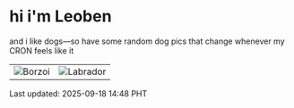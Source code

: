 # hi i'm Leoben

and i like dogs—so have some random dog pics that change whenever my CRON feels like it

|  |  |
|--------|----------|
| ![Borzoi](https://random-dog-vercel.vercel.app/api/random-borzoi?v=1758178115) | ![Labrador](https://random-dog-vercel.vercel.app/api/random-labrador?v=1758178115) |

Last updated: 2025-09-18 14:48 PHT
